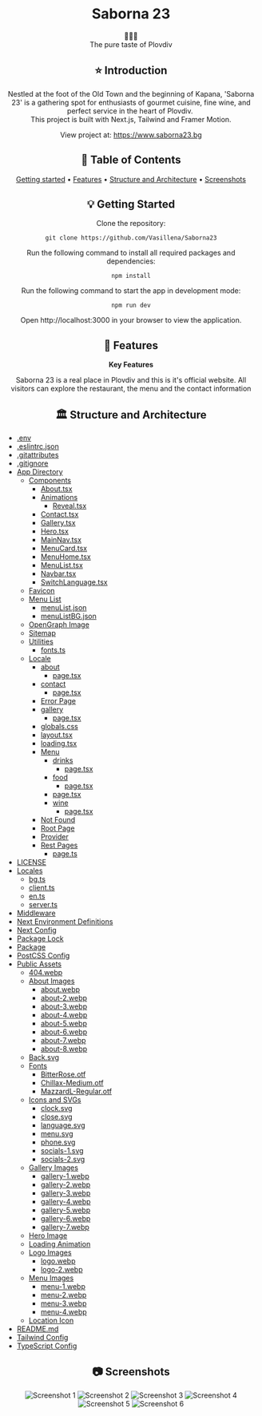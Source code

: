 <div align="center">
<h1 align="center">Saborna 23</h1>
  🍷🥘🍷
  <br/>
The pure taste of Plovdiv
   <br/>

## ⭐️  Introduction

Nestled at the foot of the Old Town and the beginning of Kapana, 'Saborna 23' is a gathering spot for enthusiasts of gourmet cuisine, fine wine, and perfect service in the heart of Plovdiv.⁣ ⁣
   <br/>
This project is built with Next.js, Tailwind and Framer Motion.
   <br/>

View project at: https://www.saborna23.bg


## 📜 Table of Contents
[Getting started](#getting-started) •
[Features](#features) •
[Structure and Architecture](#structure-and-architecture) •
[Screenshots](#screenshots)

## 💡 Getting Started
Clone the repository:
```
git clone https://github.com/Vasillena/Saborna23
```
Run the following command to install all required packages and dependencies:
```
npm install
```
Run the following command to start the app in development mode:
```
npm run dev
```
Open http://localhost:3000 in your browser to view the application.

## 🧸 Features

**Key Features**

Saborna 23 is a real place in Plovdiv and this is it's official website. All visitors can explore the restaurant, the menu and the contact information

## 🏛️ Structure and Architecture
</div>

- [.env](./.env)
- [.eslintrc.json](./.eslintrc.json)
- [.gitattributes](./.gitattributes)
- [.gitignore](./.gitignore)
- [App Directory](#app-directory)
  - [Components](#components)
    - [About.tsx](./app/components/About.tsx)
    - [Animations](#animations)
      - [Reveal.tsx](./app/components/Animations/Reveal.tsx)
    - [Contact.tsx](./app/components/Contact.tsx)
    - [Gallery.tsx](./app/components/Gallery.tsx)
    - [Hero.tsx](./app/components/Hero.tsx)
    - [MainNav.tsx](./app/components/MainNav.tsx)
    - [MenuCard.tsx](./app/components/MenuCard.tsx)
    - [MenuHome.tsx](./app/components/MenuHome.tsx)
    - [MenuList.tsx](./app/components/MenuList.tsx)
    - [Navbar.tsx](./app/components/Navbar.tsx)
    - [SwitchLanguage.tsx](./app/components/SwitchLanguage.tsx)
  - [Favicon](./app/favicon.ico)
  - [Menu List](#menu-list)
    - [menuList.json](./app/menuList/menuList.json)
    - [menuListBG.json](./app/menuList/menuListBG.json)
  - [OpenGraph Image](./app/opengraph-image.png)
  - [Sitemap](./app/sitemap.xml)
  - [Utilities](#utilities)
    - [fonts.ts](./app/utils/fonts.ts)
  - [Locale](#locale)
    - [about](#about)
      - [page.tsx](./app/[locale]/about/page.tsx)
    - [contact](#contact)
      - [page.tsx](./app/[locale]/contact/page.tsx)
    - [Error Page](./app/[locale]/error.tsx)
    - [gallery](#gallery)
      - [page.tsx](./app/[locale]/gallery/page.tsx)
    - [globals.css](./app/[locale]/globals.css)
    - [layout.tsx](./app/[locale]/layout.tsx)
    - [loading.tsx](./app/[locale]/loading.tsx)
    - [Menu](#menu)
      - [drinks](#drinks)
        - [page.tsx](./app/[locale]/menu/drinks/page.tsx)
      - [food](#food)
        - [page.tsx](./app/[locale]/menu/food/page.tsx)
      - [page.tsx](./app/[locale]/menu/page.tsx)
      - [wine](#wine)
        - [page.tsx](./app/[locale]/menu/wine/page.tsx)
    - [Not Found](./app/[locale]/not-found.tsx)
    - [Root Page](./app/[locale]/page.tsx)
    - [Provider](./app/[locale]/provider.tsx)
    - [Rest Pages](#rest-pages)
      - [page.ts](./app/[locale]/[rest]/page.ts)
- [LICENSE](./LICENSE)
- [Locales](#locales)
  - [bg.ts](./locales/bg.ts)
  - [client.ts](./locales/client.ts)
  - [en.ts](./locales/en.ts)
  - [server.ts](./locales/server.ts)
- [Middleware](./middleware.ts)
- [Next Environment Definitions](./next-env.d.ts)
- [Next Config](./next.config.ts)
- [Package Lock](./package-lock.json)
- [Package](./package.json)
- [PostCSS Config](./postcss.config.mjs)
- [Public Assets](#public-assets)
  - [404.webp](./public/404.webp)
  - [About Images](#about-images)
    - [about.webp](./public/about.webp)
    - [about-2.webp](./public/about-2.webp)
    - [about-3.webp](./public/about-3.webp)
    - [about-4.webp](./public/about-4.webp)
    - [about-5.webp](./public/about-5.webp)
    - [about-6.webp](./public/about-6.webp)
    - [about-7.webp](./public/about-7.webp)
    - [about-8.webp](./public/about-8.webp)
  - [Back.svg](./public/back.svg)
  - [Fonts](#fonts)
    - [BitterRose.otf](./public/BitterRose.otf)
    - [Chillax-Medium.otf](./public/Chillax-Medium.otf)
    - [MazzardL-Regular.otf](./public/MazzardL-Regular.otf)
  - [Icons and SVGs](#icons-and-svgs)
    - [clock.svg](./public/clock.svg)
    - [close.svg](./public/close.svg)
    - [language.svg](./public/language.svg)
    - [menu.svg](./public/menu.svg)
    - [phone.svg](./public/phone.svg)
    - [socials-1.svg](./public/socials-1.svg)
    - [socials-2.svg](./public/socials-2.svg)
  - [Gallery Images](#gallery-images)
    - [gallery-1.webp](./public/gallery-1.webp)
    - [gallery-2.webp](./public/gallery-2.webp)
    - [gallery-3.webp](./public/gallery-3.webp)
    - [gallery-4.webp](./public/gallery-4.webp)
    - [gallery-5.webp](./public/gallery-5.webp)
    - [gallery-6.webp](./public/gallery-6.webp)
    - [gallery-7.webp](./public/gallery-7.webp)
  - [Hero Image](./public/hero.webp)
  - [Loading Animation](./public/loading.json)
  - [Logo Images](#logo-images)
    - [logo.webp](./public/logo.webp)
    - [logo-2.webp](./public/logo-2.webp)
  - [Menu Images](#menu-images)
    - [menu-1.webp](./public/menu-1.webp)
    - [menu-2.webp](./public/menu-2.webp)
    - [menu-3.webp](./public/menu-3.webp)
    - [menu-4.webp](./public/menu-4.webp)
  - [Location Icon](./public/location.svg)
- [README.md](./README.md)
- [Tailwind Config](./tailwind.config.ts)
- [TypeScript Config](./tsconfig.json)





<div align="center">
  
## 📷 Screenshots


![Screenshot 1](https://github.com/user-attachments/assets/581d7087-90f2-47d2-8ff5-f74235a7a7f1)
![Screenshot 2](https://github.com/user-attachments/assets/4db12370-2f7e-443b-9a6d-7d00b26f89ff)
![Screenshot 3](https://github.com/user-attachments/assets/7537efe6-1341-4a4a-a6da-7e60dc1b1c8f)
![Screenshot 4](https://github.com/user-attachments/assets/50279565-65a2-4662-be5f-3a48c81555e3)
![Screenshot 5](https://github.com/user-attachments/assets/3ee66e67-22a3-4faa-97e5-5087f61a7cff)
![Screenshot 6](https://github.com/user-attachments/assets/4d5b38a6-4fd9-425a-9449-bf98d4e1283b)


</div>
